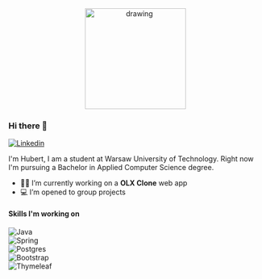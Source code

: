 
<div style="text-align:center">
  <img src="https://user-images.githubusercontent.com/60079684/120101302-c95ab000-c145-11eb-9993-47a6631a4d6e.png" alt="drawing" width="200"/>
</div>


### Hi there 👋
[![Linkedin](https://img.shields.io/badge/-Hubert_Nakielski-blue?style=flat&logo=Linkedin&logoColor=white)](https://www.linkedin.com/in/hubert-nakielski-2b54981b9/)
<!-- [![Follow](https://img.shields.io/github/followers/nakielsh.svg?style=social)](https://github.com/login?return_to=%2Fnakielsh)
 -->
I'm Hubert, I am a student at Warsaw University of Technology.
Right now I'm pursuing a Bachelor in Applied Computer Science degree.
- 👨‍💻 I’m currently working on a <strong>OLX Clone</strong> web app
- 💻 I’m opened to group projects

#### Skills I'm working on
![Java](https://img.shields.io/badge/Java-ED8B00?style=for-the-badge&logo=java&logoColor=white)\
![Spring](https://img.shields.io/badge/Spring_Boot-6DB33F?style=for-the-badge&logo=spring&logoColor=white)\
![Postgres](https://img.shields.io/badge/PostgreSQL-316192?style=for-the-badge&logo=postgresql&logoColor=white)\
![Bootstrap](https://img.shields.io/badge/Bootstrap-563D7C?style=for-the-badge&logo=bootstrap&logoColor=white)\
![Thymeleaf](https://img.shields.io/badge/Thymeleaf-217346?style=for-the-badge&logo=thymeleaf&logoColor=white)
<!-- - [x] Algorithms and Data Structures -->



